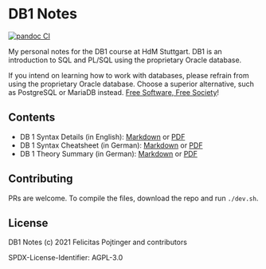 # DB1 Notes

[![pandoc CI](https://github.com/pojntfx/uni-db1-notes/actions/workflows/pandoc.yaml/badge.svg)](https://github.com/pojntfx/uni-db1-notes/actions/workflows/pandoc.yaml)

My personal notes for the DB1 course at HdM Stuttgart. DB1 is an introduction to SQL and PL/SQL using the proprietary Oracle database.

If you intend on learning how to work with databases, please refrain from using the proprietary Oracle database. Choose a superior alternative, such as PostgreSQL or MariaDB instead. [Free Software, Free Society](https://www.fsf.org/about/what-is-free-software)!

## Contents

- DB 1 Syntax Details (in English): [Markdown](./DB1%20Syntax%20Details.md) or [PDF](https://github.com/pojntfx/uni-db1-notes/releases)
- DB 1 Syntax Cheatsheet (in German): [Markdown](./DB1%20Syntax-Cheatsheet.md) or [PDF](https://github.com/pojntfx/uni-db1-notes/releases)
- DB 1 Theory Summary (in German): [Markdown](./DB1%20Auswendiglernen.md) or [PDF](https://github.com/pojntfx/uni-db1-notes/releases)

## Contributing

PRs are welcome. To compile the files, download the repo and run `./dev.sh`.

## License

DB1 Notes (c) 2021 Felicitas Pojtinger and contributors

SPDX-License-Identifier: AGPL-3.0
